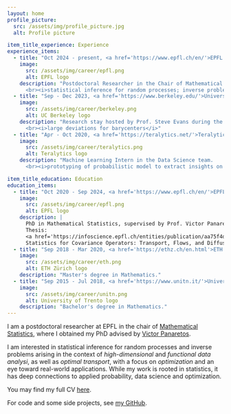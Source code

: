 ```yaml
---
layout: home
profile_picture:
  src: /assets/img/profile_picture.jpg
  alt: Profile picture

item_title_experience: Experience
experience_items:
  - title: "Oct 2024 - present, <a href='https://www.epfl.ch/en/'>EPFL (Lausanne, CH)</a>"
    image:
      src: /assets/img/career/epfl.png
      alt: EPFL logo
    description: "Postdoctoral Researcher in the Chair of Mathematical Statistics.  
      <br><i>statistical inference for random processes; inverse problems in high dimensional/functional data analysis; optimal transport.</i>"
  - title: "Sep - Dec 2023, <a href='https://www.berkeley.edu/'>University of California, Berkeley (US)</a>"
    image:
      src: /assets/img/career/berkeley.png
      alt: UC Berkeley logo
    description: "Research stay hosted by Prof. Steve Evans during the fall semester.  
      <br><i>large deviations for barycenters</i>"
  - title: "Apr - Oct 2020, <a href='https://teralytics.net/'>Teralytics AG (Zürich, CH)</a>"
    image:
      src: /assets/img/career/teralytics.png
      alt: Teralytics logo
    description: "Machine Learning Intern in the Data Science team.  
      <br><i>prototyping of probabilistic model to extract insights on human mobility <br>from telco data using PGM and particle filters</i>"

item_title_education: Education
education_items:
  - title: "Oct 2020 - Sep 2024, <a href='https://www.epfl.ch/en/'>EPFL (Lausanne, CH)</a>"
    image:
      src: /assets/img/career/epfl.png
      alt: EPFL logo
    description: |
      PhD in Mathematical Statistics, supervised by Prof. Victor Panaretos.  
      Thesis:  
      <a href='https://infoscience.epfl.ch/entities/publication/aa75f4d2-9826-49b3-9815-0774c09ee3c8/'>
      Statistics for Covariance Operators: Transport, Flows, and Diffusions</a>.
  - title: "Sep 2018 - Mar 2020, <a href='https://ethz.ch/en.html'>ETH Zürich (CH)</a>"
    image:
      src: /assets/img/career/eth.png
      alt: ETH Zürich logo
    description: "Master's degree in Mathematics."
  - title: "Sep 2015 - Jul 2018, <a href='https://www.unitn.it/'>Università degli Studi di Trento (IT)</a>"
    image:
      src: /assets/img/career/unitn.png
      alt: University of Trento logo
    description: "Bachelor's degree in Mathematics."
---
```


<p>
  I am a postdoctoral researcher at EPFL in the chair of <a href="https://www.epfl.ch/labs/smat/">Mathematical Statistics</a>, where I obtained my PhD advised by <a href="https://people.epfl.ch/victor.panaretos">Victor Panaretos</a>.
</p>

<p>
I am interested in statistical inference for random processes and inverse problems arising in the context of <em>high-dimensional</em> and <em>functional data analysi</em>, as well as <em>optimal transport</em>, with a focus on <em>optimization</em> and an eye toward real-world applications. While my work is rooted in statistics, it has deep connections to applied probability, data science and optimization.

  
</p>

<p>
You may find my full CV <a href="https://drive.google.com/file/d/1vbVCkMAPJfbvSXM5313bEKA4nZNGG7ME/view?usp=sharing">here</a>.
</p>

<p>
For code and some side projects, see <a href="https://github.com/leonardoVsantoro">my GitHub</a>.
</p>

